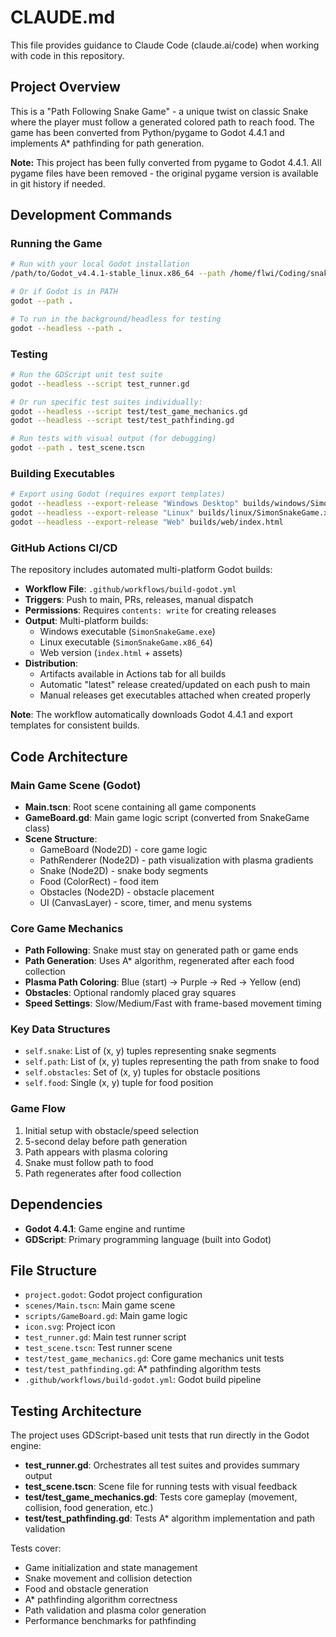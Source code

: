 # CLAUDE.md

This file provides guidance to Claude Code (claude.ai/code) when working with code in this repository.

## Project Overview

This is a "Path Following Snake Game" - a unique twist on classic Snake where the player must follow a generated colored path to reach food. The game has been converted from Python/pygame to Godot 4.4.1 and implements A* pathfinding for path generation.

**Note:** This project has been fully converted from pygame to Godot 4.4.1. All pygame files have been removed - the original pygame version is available in git history if needed.

## Development Commands

### Running the Game
```bash
# Run with your local Godot installation
/path/to/Godot_v4.4.1-stable_linux.x86_64 --path /home/flwi/Coding/snake

# Or if Godot is in PATH
godot --path .

# To run in the background/headless for testing
godot --headless --path .
```

### Testing
```bash
# Run the GDScript unit test suite
godot --headless --script test_runner.gd

# Or run specific test suites individually:
godot --headless --script test/test_game_mechanics.gd
godot --headless --script test/test_pathfinding.gd

# Run tests with visual output (for debugging)
godot --path . test_scene.tscn
```

### Building Executables
```bash
# Export using Godot (requires export templates)
godot --headless --export-release "Windows Desktop" builds/windows/SimonSnakeGame.exe
godot --headless --export-release "Linux" builds/linux/SimonSnakeGame.x86_64
godot --headless --export-release "Web" builds/web/index.html
```

### GitHub Actions CI/CD
The repository includes automated multi-platform Godot builds:

- **Workflow File**: `.github/workflows/build-godot.yml`
- **Triggers**: Push to main, PRs, releases, manual dispatch
- **Permissions**: Requires `contents: write` for creating releases
- **Output**: Multi-platform builds:
  - Windows executable (`SimonSnakeGame.exe`)
  - Linux executable (`SimonSnakeGame.x86_64`)
  - Web version (`index.html` + assets)
- **Distribution**: 
  - Artifacts available in Actions tab for all builds
  - Automatic "latest" release created/updated on each push to main
  - Manual releases get executables attached when created properly

**Note**: The workflow automatically downloads Godot 4.4.1 and export templates for consistent builds.

## Code Architecture

### Main Game Scene (Godot)
- **Main.tscn**: Root scene containing all game components
- **GameBoard.gd**: Main game logic script (converted from SnakeGame class)
- **Scene Structure**:
  - GameBoard (Node2D) - core game logic
  - PathRenderer (Node2D) - path visualization with plasma gradients
  - Snake (Node2D) - snake body segments
  - Food (ColorRect) - food item
  - Obstacles (Node2D) - obstacle placement
  - UI (CanvasLayer) - score, timer, and menu systems

### Core Game Mechanics
- **Path Following**: Snake must stay on generated path or game ends
- **Path Generation**: Uses A* algorithm, regenerated after each food collection
- **Plasma Path Coloring**: Blue (start) → Purple → Red → Yellow (end)
- **Obstacles**: Optional randomly placed gray squares
- **Speed Settings**: Slow/Medium/Fast with frame-based movement timing

### Key Data Structures
- `self.snake`: List of (x, y) tuples representing snake segments
- `self.path`: List of (x, y) tuples representing the path from snake to food
- `self.obstacles`: Set of (x, y) tuples for obstacle positions
- `self.food`: Single (x, y) tuple for food position

### Game Flow
1. Initial setup with obstacle/speed selection
2. 5-second delay before path generation
3. Path appears with plasma coloring
4. Snake must follow path to food
5. Path regenerates after food collection

## Dependencies

- **Godot 4.4.1**: Game engine and runtime
- **GDScript**: Primary programming language (built into Godot)


## File Structure

- `project.godot`: Godot project configuration
- `scenes/Main.tscn`: Main game scene
- `scripts/GameBoard.gd`: Main game logic
- `icon.svg`: Project icon
- `test_runner.gd`: Main test runner script
- `test_scene.tscn`: Test runner scene
- `test/test_game_mechanics.gd`: Core game mechanics unit tests
- `test/test_pathfinding.gd`: A* pathfinding algorithm tests
- `.github/workflows/build-godot.yml`: Godot build pipeline

## Testing Architecture

The project uses GDScript-based unit tests that run directly in the Godot engine:

- **test_runner.gd**: Orchestrates all test suites and provides summary output
- **test_scene.tscn**: Scene file for running tests with visual feedback
- **test/test_game_mechanics.gd**: Tests core gameplay (movement, collision, food generation, etc.)
- **test/test_pathfinding.gd**: Tests A* algorithm implementation and path validation

Tests cover:
- Game initialization and state management
- Snake movement and collision detection
- Food and obstacle generation
- A* pathfinding algorithm correctness
- Path validation and plasma color generation
- Performance benchmarks for pathfinding